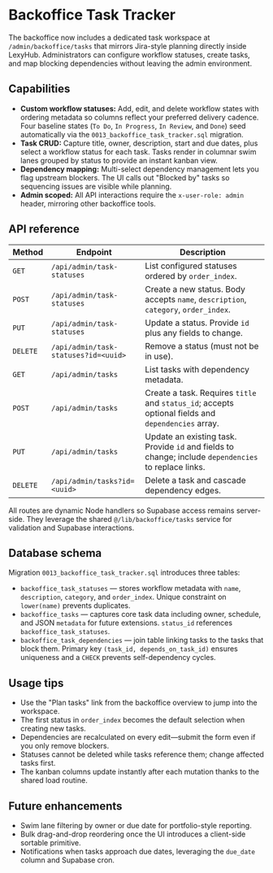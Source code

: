 # Backoffice Task Tracker

The backoffice now includes a dedicated task workspace at `/admin/backoffice/tasks` that mirrors Jira-style
planning directly inside LexyHub. Administrators can configure workflow statuses, create tasks, and map
blocking dependencies without leaving the admin environment.

## Capabilities

- **Custom workflow statuses:** Add, edit, and delete workflow states with ordering metadata so columns
  reflect your preferred delivery cadence. Four baseline states (`To Do`, `In Progress`, `In Review`, and
  `Done`) seed automatically via the `0013_backoffice_task_tracker.sql` migration.
- **Task CRUD:** Capture title, owner, description, start and due dates, plus select a workflow status for
  each task. Tasks render in columnar swim lanes grouped by status to provide an instant kanban view.
- **Dependency mapping:** Multi-select dependency management lets you flag upstream blockers. The UI calls
  out "Blocked by" tasks so sequencing issues are visible while planning.
- **Admin scoped:** All API interactions require the `x-user-role: admin` header, mirroring other
  backoffice tools.

## API reference

| Method | Endpoint | Description |
| ------ | -------- | ----------- |
| `GET` | `/api/admin/task-statuses` | List configured statuses ordered by `order_index`. |
| `POST` | `/api/admin/task-statuses` | Create a new status. Body accepts `name`, `description`, `category`, `order_index`. |
| `PUT` | `/api/admin/task-statuses` | Update a status. Provide `id` plus any fields to change. |
| `DELETE` | `/api/admin/task-statuses?id=<uuid>` | Remove a status (must not be in use). |
| `GET` | `/api/admin/tasks` | List tasks with dependency metadata. |
| `POST` | `/api/admin/tasks` | Create a task. Requires `title` and `status_id`; accepts optional fields and `dependencies` array. |
| `PUT` | `/api/admin/tasks` | Update an existing task. Provide `id` and fields to change; include `dependencies` to replace links. |
| `DELETE` | `/api/admin/tasks?id=<uuid>` | Delete a task and cascade dependency edges. |

All routes are dynamic Node handlers so Supabase access remains server-side. They leverage the shared
`@/lib/backoffice/tasks` service for validation and Supabase interactions.

## Database schema

Migration `0013_backoffice_task_tracker.sql` introduces three tables:

- `backoffice_task_statuses` — stores workflow metadata with `name`, `description`, `category`, and
  `order_index`. Unique constraint on `lower(name)` prevents duplicates.
- `backoffice_tasks` — captures core task data including owner, schedule, and JSON `metadata` for future
  extensions. `status_id` references `backoffice_task_statuses`.
- `backoffice_task_dependencies` — join table linking tasks to the tasks that block them. Primary key
  `(task_id, depends_on_task_id)` ensures uniqueness and a `CHECK` prevents self-dependency cycles.

## Usage tips

- Use the "Plan tasks" link from the backoffice overview to jump into the workspace.
- The first status in `order_index` becomes the default selection when creating new tasks.
- Dependencies are recalculated on every edit—submit the form even if you only remove blockers.
- Statuses cannot be deleted while tasks reference them; change affected tasks first.
- The kanban columns update instantly after each mutation thanks to the shared load routine.

## Future enhancements

- Swim lane filtering by owner or due date for portfolio-style reporting.
- Bulk drag-and-drop reordering once the UI introduces a client-side sortable primitive.
- Notifications when tasks approach due dates, leveraging the `due_date` column and Supabase cron.

